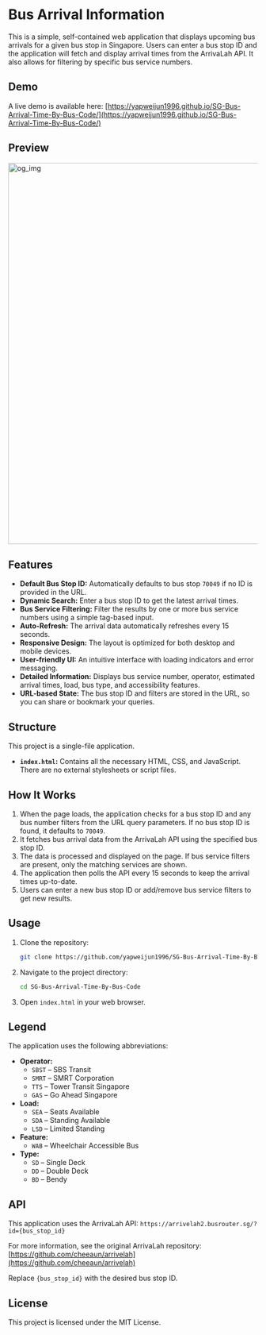 # Bus Arrival Information

This is a simple, self-contained web application that displays upcoming bus arrivals for a given bus stop in Singapore. Users can enter a bus stop ID and the application will fetch and display arrival times from the ArrivaLah API. It also allows for filtering by specific bus service numbers.

## Demo

A live demo is available here: [https://yapweijun1996.github.io/SG-Bus-Arrival-Time-By-Bus-Code/](https://yapweijun1996.github.io/SG-Bus-Arrival-Time-By-Bus-Code/)

## Preview

<img width="1439" height="768" alt="og_img" src="https://github.com/user-attachments/assets/cdf11c12-3c4a-46e9-ad5c-08c61e0a35e4" />


## Features

- **Default Bus Stop ID:** Automatically defaults to bus stop `70049` if no ID is provided in the URL.
- **Dynamic Search:** Enter a bus stop ID to get the latest arrival times.
- **Bus Service Filtering:** Filter the results by one or more bus service numbers using a simple tag-based input.
- **Auto-Refresh:** The arrival data automatically refreshes every 15 seconds.
- **Responsive Design:** The layout is optimized for both desktop and mobile devices.
- **User-friendly UI:** An intuitive interface with loading indicators and error messaging.
- **Detailed Information:** Displays bus service number, operator, estimated arrival times, load, bus type, and accessibility features.
- **URL-based State:** The bus stop ID and filters are stored in the URL, so you can share or bookmark your queries.

## Structure

This project is a single-file application.
- **`index.html`:** Contains all the necessary HTML, CSS, and JavaScript. There are no external stylesheets or script files.

## How It Works

1.  When the page loads, the application checks for a bus stop ID and any bus number filters from the URL query parameters. If no bus stop ID is found, it defaults to `70049`.
2.  It fetches bus arrival data from the ArrivaLah API using the specified bus stop ID.
3.  The data is processed and displayed on the page. If bus service filters are present, only the matching services are shown.
4.  The application then polls the API every 15 seconds to keep the arrival times up-to-date.
5.  Users can enter a new bus stop ID or add/remove bus service filters to get new results.

## Usage

1.  Clone the repository:
    ```bash
    git clone https://github.com/yapweijun1996/SG-Bus-Arrival-Time-By-Bus-Code.git
    ```
2.  Navigate to the project directory:
    ```bash
    cd SG-Bus-Arrival-Time-By-Bus-Code
    ```
3.  Open `index.html` in your web browser.

## Legend

The application uses the following abbreviations:

-   **Operator:**
    -   `SBST` – SBS Transit
    -   `SMRT` – SMRT Corporation
    -   `TTS` – Tower Transit Singapore
    -   `GAS` – Go Ahead Singapore
-   **Load:**
    -   `SEA` – Seats Available
    -   `SDA` – Standing Available
    -   `LSD` – Limited Standing
-   **Feature:**
    -   `WAB` – Wheelchair Accessible Bus
-   **Type:**
    -   `SD` – Single Deck
    -   `DD` – Double Deck
    -   `BD` – Bendy

## API

This application uses the ArrivaLah API:
`https://arrivelah2.busrouter.sg/?id={bus_stop_id}`

For more information, see the original ArrivaLah repository: [https://github.com/cheeaun/arrivelah](https://github.com/cheeaun/arrivelah)

Replace `{bus_stop_id}` with the desired bus stop ID.

## License

This project is licensed under the MIT License.
